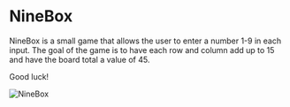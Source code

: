 # NineBox

NineBox is a small game that allows the user to enter a number 1-9 in each input. The goal of the game is to have each row and column add up to 15 and have the board total a value of 45.


Good luck!

![NineBox](http://i66.tinypic.com/30c6j51.png)
